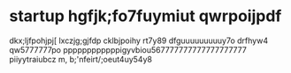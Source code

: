 # startup hgfjk;fo7fuymiut qwrpoijpdf
 dkx;ljfpohjpj[
 lxczjg;gjfdp
 cklbjpoihy rt7y89
 dfguuuuuuuuuy7o
 drfhyw4
 qw5777777po
 ppppppppppppigyvbiou567777777777777777777
 piiyytraiubcz m, b;'nfeirt/;oeut4uy54y8
